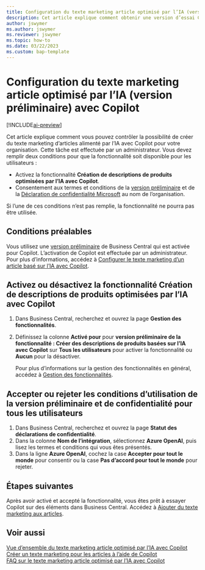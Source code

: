 ```yaml
---
title: Configuration du texte marketing article optimisé par l’IA (version préliminaire) avec Copilot
description: Cet article explique comment obtenir une version d’essai Copilot de Business Central et activer Copilot sur un environnement.
author: jswymer
ms.author: jswymer
ms.reviewer: jswymer
ms.topic: how-to
ms.date: 03/22/2023
ms.custom: bap-template
---
```


# <a name="configure-ai-powered-item-marketing-text-preview-with-copilot"></a><a name="configure-ai-powered-item-marketing-text-preview-with-copilot"></a><a name="configure-ai-powered-item-marketing-text-preview-with-copilot"></a>Configuration du texte marketing article optimisé par l’IA (version préliminaire) avec Copilot

[!INCLUDE[ai-preview](includes/ai-preview.md)]

Cet article explique comment vous pouvez contrôler la possibilité de créer du texte marketing d’articles alimenté par l’IA avec Copilot pour votre organisation. Cette tâche est effectuée par un administrateur. Vous devez remplir deux conditions pour que la fonctionnalité soit disponible pour les utilisateurs :

- Activez la fonctionnalité **Création de descriptions de produits optimisées par l’IA avec Copilot**.
- Consentement aux termes et conditions de la [version préliminaire](https://dynamics.microsoft.com/legaldocs/supp-dynamics365-preview/) et de la [Déclaration de confidentialité Microsoft](https://go.microsoft.com/fwlink/?LinkId=521839) au nom de l’organisation.

Si l’une de ces conditions n’est pas remplie, la fonctionnalité ne pourra pas être utilisée.

## <a name="prerequisites"></a><a name="prerequisites"></a><a name="prerequisites"></a>Conditions préalables

Vous utilisez une [version préliminaire](ai-preview-getstarted.md) de Business Central qui est activée pour Copilot. L’activation de Copilot est effectuée par un administrateur. Pour plus d’informations, accédez à [Configurer le texte marketing d’un article basé sur l’IA avec Copilot](enable-ai.md).

## <a name="enable-or-disable-create-ai-powered-product-descriptions-with-copilot"></a><a name="enable-or-disable-create-ai-powered-product-descriptions-with-copilot"></a><a name="enable-or-disable-create-ai-powered-product-descriptions-with-copilot"></a>Activez ou désactivez la fonctionnalité Création de descriptions de produits optimisées par l’IA avec Copilot

1. Dans Business Central, recherchez et ouvrez la page **Gestion des fonctionnalités**.
2. Définissez la colonne **Activé pour** pour **version préliminaire de la fonctionnalité : Créer des descriptions de produits basées sur l’IA avec Copilot** sur **Tous les utilisateurs** pour activer la fonctionnalité ou **Aucun** pour la désactiver.

   Pour plus d’informations sur la gestion des fonctionnalités en général, accédez à [Gestion des fonctionnalités](/dynamics365/business-central/dev-itpro/administration/feature-management).

## <a name="consent-to-or-reject-preview-and-privacy-terms-and-conditions-for-all-users"></a><a name="consent-to-or-reject-preview-and-privacy-terms-and-conditions-for-all-users"></a><a name="consent-to-or-reject-preview-and-privacy-terms-and-conditions-for-all-users"></a>Accepter ou rejeter les conditions d’utilisation de la version préliminaire et de confidentialité pour tous les utilisateurs

1. Dans Business Central, recherchez et ouvrez la page **Statut des déclarations de confidentialité**.
2. Dans la colonne **Nom de l’intégration**, sélectionnez **Azure OpenAI**, puis lisez les termes et conditions qui vous êtes présentés.
3. Dans la ligne **Azure OpenAI**, cochez la case **Accepter pour tout le monde** pour consentir ou la case **Pas d’accord pour tout le monde** pour rejeter.

## <a name="next-steps"></a><a name="next-steps"></a><a name="next-steps"></a>Étapes suivantes

Après avoir activé et accepté la fonctionnalité, vous êtes prêt à essayer Copilot sur des éléments dans Business Central. Accédez à [Ajouter du texte marketing aux articles](item-marketing-text.md).  

## <a name="see-also"></a><a name="see-also"></a><a name="see-also"></a>Voir aussi

[Vue d’ensemble du texte marketing article optimisé par l’IA avec Copilot](ai-overview.md)  
[Créer un texte marketing pour les articles à l’aide de Copilot](item-marketing-text.md)  
[FAQ sur le texte marketing article optimisé par l’IA avec Copilot](ai-faq.md)  
